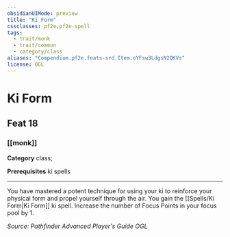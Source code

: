 ```yaml
---
obsidianUIMode: preview
title: "Ki Form"
cssclasses: pf2e,pf2e-spell
tags:
  - trait/monk
  - trait/common
  - category/class
aliases: "Compendium.pf2e.feats-srd.Item.oYFsw3LdgsN2QKVs"
license: OGL
---
```

# Ki Form
## Feat 18
### [[monk]]

**Category** class; 



**Prerequisites** ki spells
* * *
You have mastered a potent technique for using your ki to reinforce your physical form and propel yourself through the air. You gain the [[Spells/Ki Form|Ki Form]] ki spell. Increase the number of Focus Points in your focus pool by 1.

*Source: Pathfinder Advanced Player's Guide*
*OGL*